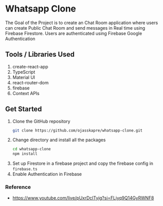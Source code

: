 # Whatsapp Clone

The Goal of the Project is to create an Chat Room application where users can create Public Chat Room and send messages in Real time using Firebase Firestore. Users are authenticated using Firebase Google Authentication

## Tools / Libraries Used

1. create-react-app
2. TypeScript
3. Material UI
4. react-router-dom
5. firebase
6. Context APIs

## Get Started

1. Clone the GitHub repository
   ```bash
   git clone https://github.com/ojasskapre/whatsapp-clone.git
   ```
2. Change directory and install all the packages
   ```bash
   cd whatsapp-clone
   npm install
   ```
3. Set up Firestore in a firebase project and copy the firebase config in `firebase.ts`
4. Enable Authentication in Firebase

### Reference

- https://www.youtube.com/live/pUxrDcITyjg?si=FLjyq9Q14GyRWNF8
